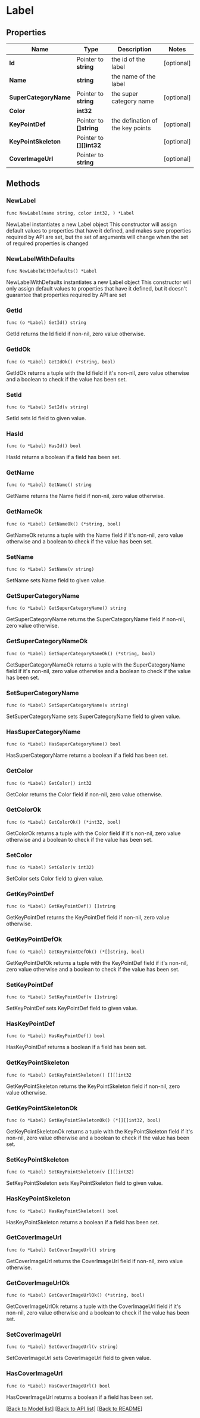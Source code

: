 # Label

## Properties

Name | Type | Description | Notes
------------ | ------------- | ------------- | -------------
**Id** | Pointer to **string** | the id of the label | [optional] 
**Name** | **string** | the name of the label | 
**SuperCategoryName** | Pointer to **string** | the super category name | [optional] 
**Color** | **int32** |  | 
**KeyPointDef** | Pointer to **[]string** | the defination of the key points | [optional] 
**KeyPointSkeleton** | Pointer to **[][]int32** |  | [optional] 
**CoverImageUrl** | Pointer to **string** |  | [optional] 

## Methods

### NewLabel

`func NewLabel(name string, color int32, ) *Label`

NewLabel instantiates a new Label object
This constructor will assign default values to properties that have it defined,
and makes sure properties required by API are set, but the set of arguments
will change when the set of required properties is changed

### NewLabelWithDefaults

`func NewLabelWithDefaults() *Label`

NewLabelWithDefaults instantiates a new Label object
This constructor will only assign default values to properties that have it defined,
but it doesn't guarantee that properties required by API are set

### GetId

`func (o *Label) GetId() string`

GetId returns the Id field if non-nil, zero value otherwise.

### GetIdOk

`func (o *Label) GetIdOk() (*string, bool)`

GetIdOk returns a tuple with the Id field if it's non-nil, zero value otherwise
and a boolean to check if the value has been set.

### SetId

`func (o *Label) SetId(v string)`

SetId sets Id field to given value.

### HasId

`func (o *Label) HasId() bool`

HasId returns a boolean if a field has been set.

### GetName

`func (o *Label) GetName() string`

GetName returns the Name field if non-nil, zero value otherwise.

### GetNameOk

`func (o *Label) GetNameOk() (*string, bool)`

GetNameOk returns a tuple with the Name field if it's non-nil, zero value otherwise
and a boolean to check if the value has been set.

### SetName

`func (o *Label) SetName(v string)`

SetName sets Name field to given value.


### GetSuperCategoryName

`func (o *Label) GetSuperCategoryName() string`

GetSuperCategoryName returns the SuperCategoryName field if non-nil, zero value otherwise.

### GetSuperCategoryNameOk

`func (o *Label) GetSuperCategoryNameOk() (*string, bool)`

GetSuperCategoryNameOk returns a tuple with the SuperCategoryName field if it's non-nil, zero value otherwise
and a boolean to check if the value has been set.

### SetSuperCategoryName

`func (o *Label) SetSuperCategoryName(v string)`

SetSuperCategoryName sets SuperCategoryName field to given value.

### HasSuperCategoryName

`func (o *Label) HasSuperCategoryName() bool`

HasSuperCategoryName returns a boolean if a field has been set.

### GetColor

`func (o *Label) GetColor() int32`

GetColor returns the Color field if non-nil, zero value otherwise.

### GetColorOk

`func (o *Label) GetColorOk() (*int32, bool)`

GetColorOk returns a tuple with the Color field if it's non-nil, zero value otherwise
and a boolean to check if the value has been set.

### SetColor

`func (o *Label) SetColor(v int32)`

SetColor sets Color field to given value.


### GetKeyPointDef

`func (o *Label) GetKeyPointDef() []string`

GetKeyPointDef returns the KeyPointDef field if non-nil, zero value otherwise.

### GetKeyPointDefOk

`func (o *Label) GetKeyPointDefOk() (*[]string, bool)`

GetKeyPointDefOk returns a tuple with the KeyPointDef field if it's non-nil, zero value otherwise
and a boolean to check if the value has been set.

### SetKeyPointDef

`func (o *Label) SetKeyPointDef(v []string)`

SetKeyPointDef sets KeyPointDef field to given value.

### HasKeyPointDef

`func (o *Label) HasKeyPointDef() bool`

HasKeyPointDef returns a boolean if a field has been set.

### GetKeyPointSkeleton

`func (o *Label) GetKeyPointSkeleton() [][]int32`

GetKeyPointSkeleton returns the KeyPointSkeleton field if non-nil, zero value otherwise.

### GetKeyPointSkeletonOk

`func (o *Label) GetKeyPointSkeletonOk() (*[][]int32, bool)`

GetKeyPointSkeletonOk returns a tuple with the KeyPointSkeleton field if it's non-nil, zero value otherwise
and a boolean to check if the value has been set.

### SetKeyPointSkeleton

`func (o *Label) SetKeyPointSkeleton(v [][]int32)`

SetKeyPointSkeleton sets KeyPointSkeleton field to given value.

### HasKeyPointSkeleton

`func (o *Label) HasKeyPointSkeleton() bool`

HasKeyPointSkeleton returns a boolean if a field has been set.

### GetCoverImageUrl

`func (o *Label) GetCoverImageUrl() string`

GetCoverImageUrl returns the CoverImageUrl field if non-nil, zero value otherwise.

### GetCoverImageUrlOk

`func (o *Label) GetCoverImageUrlOk() (*string, bool)`

GetCoverImageUrlOk returns a tuple with the CoverImageUrl field if it's non-nil, zero value otherwise
and a boolean to check if the value has been set.

### SetCoverImageUrl

`func (o *Label) SetCoverImageUrl(v string)`

SetCoverImageUrl sets CoverImageUrl field to given value.

### HasCoverImageUrl

`func (o *Label) HasCoverImageUrl() bool`

HasCoverImageUrl returns a boolean if a field has been set.


[[Back to Model list]](../README.md#documentation-for-models) [[Back to API list]](../README.md#documentation-for-api-endpoints) [[Back to README]](../README.md)


